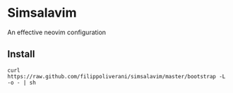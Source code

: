 # Simsalavim

An effective neovim configuration

## Install
```
curl https://raw.github.com/filippoliverani/simsalavim/master/bootstrap -L -o - | sh
```
